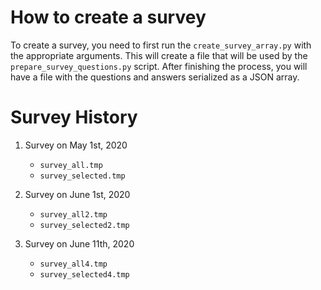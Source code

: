 # How to create a survey

To create a survey, you need to first run the `create_survey_array.py` with the appropriate arguments. This will create a file that will be used by the `prepare_survey_questions.py` script. After finishing the process, you will have a file with the questions and answers serialized as a JSON array.

# Survey History

1. Survey on May 1st, 2020
    * `survey_all.tmp`
    * `survey_selected.tmp`

2. Survey on June 1st, 2020
    * `survey_all2.tmp`
    * `survey_selected2.tmp`

3. Survey on June 11th, 2020
    * `survey_all4.tmp`
    * `survey_selected4.tmp`
